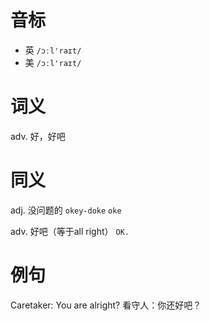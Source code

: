 # 音标

- 英 `/ɔːl'raɪt/`
- 美 `/ɔːl'raɪt/`

# 词义

adv. 好，好吧


# 同义

adj. 没问题的
`okey-doke` `oke`

adv. 好吧（等于all right）
`OK.`

# 例句

Caretaker: You are alright?
看守人：你还好吧？


